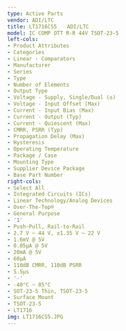 ```yaml
---
type: Active Parts
vendor: ADI/LTC
title: LT1716CS5　　ADI/LTC
model: IC COMP OTT R-R 44V TSOT-23-5
left-cols:
- Product Attributes
- Categories
- Linear - Comparators
- Manufacturer
- Series
- Type
- Number of Elements
- Output Type
- Voltage - Supply, Single/Dual (±)
- Voltage - Input Offset (Max)
- Current - Input Bias (Max)
- Current - Output (Typ)
- Current - Quiescent (Max)
- CMRR, PSRR (Typ)
- Propagation Delay (Max)
- Hysteresis
- Operating Temperature
- Package / Case
- Mounting Type
- Supplier Device Package
- Base Part Number
right-cols:
- Select All
- Integrated Circuits (ICs)
- Linear Technology/Analog Devices
- Over-The-Top®
- General Purpose
- '1'
- Push-Pull, Rail-to-Rail
- 2.7 V ~ 44 V, ±1.35 V ~ 22 V
- 1.6mV @ 5V
- 0.05µA @ 5V
- 20mA @ 5V
- 60µA
- 110dB CMRR, 110dB PSRR
- 5.5µs
- '-'
- -40°C ~ 85°C
- SOT-23-5 Thin, TSOT-23-5
- Surface Mount
- TSOT-23-5
- LT1716
img: LT1716CS5.JPG
---
```

